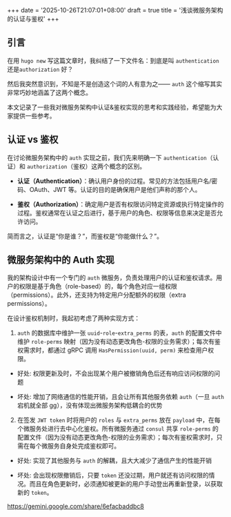 +++
date = '2025-10-26T21:07:01+08:00'
draft = true
title = '浅谈微服务架构的认证与鉴权'
+++

## 引言

在用 `hugo new` 写这篇文章时，我纠结了一下文件名：到底是叫 `authentication` 还是`authorization` 好？

然后我突然意识到，不知是不是创造这个词的人有意为之—— `auth` 这个缩写其实非常巧妙地涵盖了这两个概念。

本文记录了一些我对微服务架构中认证&鉴权实现的思考和实践经验，希望能为大家提供一些参考。

## 认证 vs 鉴权

在讨论微服务架构中的 `auth` 实现之前，我们先来明确一下 `authentication`（认证）和 `authorization`（鉴权）这两个概念的区别。

- **认证（Authentication）**：确认用户身份的过程。常见的方法包括用户名/密码、OAuth、JWT 等。认证的目的是确保用户是他们声称的那个人。

- **鉴权（Authorization）**：确定用户是否有权限访问特定资源或执行特定操作的过程。鉴权通常在认证之后进行，基于用户的角色、权限等信息来决定是否允许访问。

简而言之，认证是“你是谁？”，而鉴权是“你能做什么？”。

## 微服务架构中的 Auth 实现

我的架构设计中有一个专门的 `auth` 微服务，负责处理用户的认证和鉴权请求。用户的权限是基于角色（role-based）的，每个角色对应一组权限（permissions）。此外，还支持为特定用户分配额外的权限（extra permissions）。

在设计鉴权机制时，我起初考虑了两种实现方式：

1. `auth` 的数据库中维护一张 `uuid`-`role`-`extra_perms` 的表，`auth` 的配置文件中维护 `role-perms` 映射（因为没有动态更改角色-权限的业务需求）；每次有鉴权需求时，都通过 gRPC 调用 `HasPermission(uuid, perm)` 来检查用户权限。

- 好处: 权限更新及时，不会出现某个用户被撤销角色后还有响应访问权限的问题

- 坏处: 增加了网络通信的性能开销，且会让所有其他服务依赖 `auth`（一旦 `auth` 宕机就全部 gg），没有体现出微服务架构低耦合的优势

2. 在签发 `JWT token` 时将用户的 `roles` 与 `extra_perms` 放在 `payload` 中，在每个微服务处进行去中心化鉴权。所有微服务通过 `consul` 共享 `role-perms` 的配置文件（因为没有动态更改角色-权限的业务需求）；每次有鉴权需求时，只需在每个微服务自身处完成鉴权即可。

- 好处: 实现了其他服务与 `auth` 的解耦，且大大减少了通信产生的性能开销

- 坏处: 会出现权限撤销后，只要 `token` 还没过期，用户就还有访问权限的情况。而且在角色更新时，必须通知被更新的用户手动登出再重新登录，以获取新的 `token`。




https://gemini.google.com/share/6efacbaddbc8